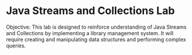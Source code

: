 # Java Streams and Collections Lab
Objective:
This lab is designed to reinforce understanding of Java Streams and Collections by implementing a library management system. It will require creating and manipulating data structures and performing complex queries.
